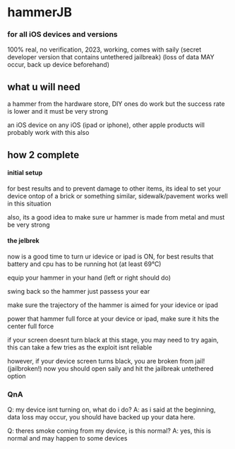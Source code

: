 # hammerJB
### for all iOS devices and versions
100% real, no verification, 2023, working, comes with saily (secret developer version that contains untethered jailbreak)
(loss of data MAY occur, back up device beforehand)

## what u will need

a hammer from the hardware store, DIY ones do work but the success rate is lower and it must be very strong

an iOS device on any iOS (ipad or iphone), other apple products will probably work with this also

## how 2 complete

#### initial setup

for best results and to prevent damage to other items, its ideal to set your device ontop of a brick or something similar, sidewalk/pavement works well in this situation

also, its a good idea to make sure ur hammer is made from metal and must be very strong

#### the jelbrek

now is a good time to turn ur idevice or ipad is ON, for best results that battery and cpu has to be running hot (at least 69°C)

equip your hammer in your hand (left or right should do)

swing back so the hammer just passess your ear

make sure the trajectory of the hammer is aimed for your idevice or ipad

power that hammer full force at your device or ipad, make sure it hits the center full force

if your screen doesnt turn black at this stage, you may need to try again, this can take a few tries as the exploit isnt reliable

however, if your device screen turns black, you are broken from jail! (jailbroken!) now you should open saily and hit the jailbreak untethered option

### QnA

Q: my device isnt turning on, what do i do?
A: as i said at the beginning, data loss may occur, you should have backed up your data here.

Q: theres smoke coming from my device, is this normal?
A: yes, this is normal and may happen to some devices
